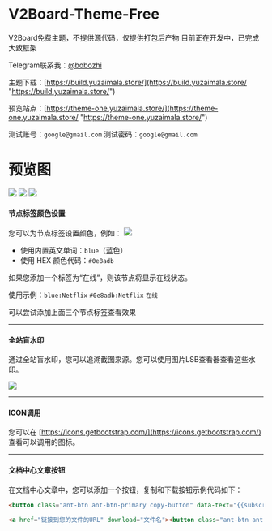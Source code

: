 # V2Board-Theme-Free

V2Board免费主题，不提供源代码，仅提供打包后产物
目前正在开发中，已完成大致框架

Telegram联系我：[@bobozhi](https://t.me/malayuzai "@malayuzai")

主题下载：[https://build.yuzaimala.store/](https://build.yuzaimala.store/ "https://build.yuzaimala.store/")

预览站点：[https://theme-one.yuzaimala.store/](https://theme-one.yuzaimala.store/ "https://theme-one.yuzaimala.store/")

测试账号：`google@gmail.com`
测试密码：`google@gmail.com`

# 预览图

![](https://cdn-fusion.imgimg.cc/i/2023/YG7QZscNpAgObjMt.png)
![](https://cdn-fusion.imgimg.cc/i/2023/kYruHsyUtLHjmZun.png)
![](https://cdn-fusion.imgimg.cc/i/2023/73PBXhfXxaLcCTqZ.png)

#### 节点标签颜色设置

您可以为节点标签设置颜色，例如：
![](https://cdn-fusion.imgimg.cc/i/2023/WomYGWGxiVjbedfR.png)

- 使用内置英文单词：`blue`（蓝色）
- 使用 HEX 颜色代码：`#0e8adb`

如果您添加一个标签为“在线”，则该节点将显示在线状态。

使用示例：`blue:Netflix`   `#0e8adb:Netflix`  `在线`

可以尝试添加上面三个节点标签查看效果

---

#### 全站盲水印

通过全站盲水印，您可以追溯截图来源。您可以使用图片LSB查看器查看这些水印。

![](https://cdn-fusion.imgimg.cc/i/2023/LCkFvsPgg0TAS8L9.png)

---

#### ICON调用

您可以在 [https://icons.getbootstrap.com/](https://icons.getbootstrap.com/) 查看可以调用的图标。

---

#### 文档中心文章按钮

在文档中心文章中，您可以添加一个按钮，复制和下载按钮示例代码如下：

```html
<button class="ant-btn ant-btn-primary copy-button" data-text="{{subscribeUrl}}"><i class="bi bi-clipboard-minus"></i> 点击复制订阅地址</button>

<a href="链接到您的文件的URL" download="文件名"><button class="ant-btn ant-btn-primary"><i class="bi bi-download"></i>点击下载</button></a>
```



